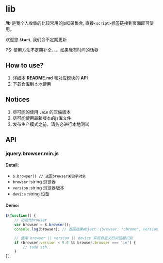 # **lib**

__*lib*__ 是我个人收集的比较常用的js框架集合, 直接`<script>`标签链接到页面即可使用。

欢迎您 **`Start`**, 我们会不定期更新

PS: 使用方法不定期补全。。。如果我有时间的话😅

## How to use?

1. 详细本 **README.md** 和对应模块的 **API**
2. 下载仓库到本地使用

## Notices

1. 尽可能的使用 **`.min`** 的压缩版本
2. 尽可能使用最新版本的js库文件
3. 发布生产模式之前，请务必进行本地测试

## API
### jquery.browser.min.js
#### Detail:
- `$.browser() // 返回browser关键字对象`
- `browser` :string 浏览器
- `version` :string 浏览器版本
- `device`  :string 设备

#### Demo:
```javascript
$(function() {
    // 初始化browser
    var browser = $.browser();
    console.log(browser); // 返回结果object：{browser: "chrome", version: "537.36", device: "mac"}

    // 使用 browser || version || device 实现自定义的浏览器识别
    if (browser.version < 9.0 && browser.browser === 'ie') {
        // todo sth..
    }
});
```
